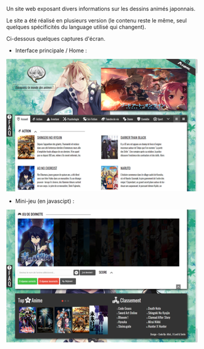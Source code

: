 Un site web exposant divers informations sur les dessins animés japonnais.

Le site a été réalisé en plusieurs version (le contenu reste le même, seul quelques spécificités du language utilisé qui changent).

Ci-dessous quelques captures d'écran.

 + Interface principale / Home :

![Screenshot](home_screenshot.png)

 + Mini-jeu (en javascipt) :

![Screenshot](mini_game_screenshot.png)

